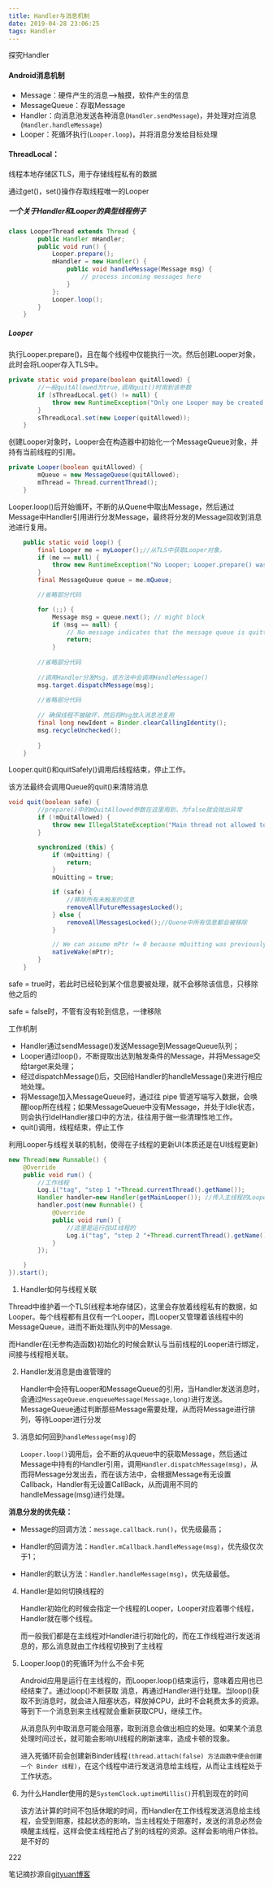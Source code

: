 ```yaml
---
title: Handler与消息机制
date: 2019-04-28 23:06:25
tags: Handler
---
```




探究Handler

<!-- more -->

#### Android消息机制

- Message：硬件产生的消息-->触摸，软件产生的信息
- MessageQueue：存取Message
- Handler：向消息池发送各种消息(`Handler.sendMessage`)，并处理对应消息(`Handler.handleMessage`)
- Looper：死循环执行(`Looper.loop`)，并将消息分发给目标处理



#### ThreadLocal：

线程本地存储区TLS，用于存储线程私有的数据

通过get()，set()操作存取线程唯一的Looper



##### 一个关于Handler和Looper的典型线程例子

```java
class LooperThread extends Thread {
        public Handler mHandler;
        public void run() {
            Looper.prepare();
            mHandler = new Handler() {
                public void handleMessage(Message msg) {
                    // process incoming messages here
                }
            };
            Looper.loop();
        }
    }
```



##### Looper

执行Looper.prepare()，且在每个线程中仅能执行一次。然后创建Looper对象，此时会将Looper存入TLS中。

```java
private static void prepare(boolean quitAllowed) {
    	//一般quitAllowed为true,调用quit()时用到该参数
        if (sThreadLocal.get() != null) {
            throw new RuntimeException("Only one Looper may be created per thread");
        }
        sThreadLocal.set(new Looper(quitAllowed));
    }
```

创建Looper对象时，Looper会在构造器中初始化一个MessageQueue对象，并持有当前线程的引用。

```java
private Looper(boolean quitAllowed) {
        mQueue = new MessageQueue(quitAllowed);
        mThread = Thread.currentThread();
	}
```

Looper.loop()后开始循环，不断的从Quene中取出Message，然后通过Message中Handler引用进行分发Message，最终将分发的Message回收到消息池进行复用。

```java
    public static void loop() {
        final Looper me = myLooper();//从TLS中获取Looper对象，
        if (me == null) {
            throw new RuntimeException("No Looper; Looper.prepare() wasn't called on this thread.");
        }
        final MessageQueue queue = me.mQueue;

        //省略部分代码

        for (;;) {
            Message msg = queue.next(); // might block
            if (msg == null) {
                // No message indicates that the message queue is quitting.
                return;
            }
            
		//省略部分代码	
            
     	//调用Handler分发Msg，该方法中会调用HandleMessage()
        msg.target.dispatchMessage(msg);
            
        //省略部分代码 
            
        // 确保线程不被破坏，然后将Msg放入消息池复用
        final long newIdent = Binder.clearCallingIdentity();
        msg.recycleUnchecked();
            
        }
    }
```

Looper.quit()和quitSafely()调用后线程结束，停止工作。

该方法最终会调用Queue的quit()来清除消息

```java
void quit(boolean safe) {
    	//prepare()中的mQuitAllowed参数在这里用到，为false就会抛出异常
        if (!mQuitAllowed) {
            throw new IllegalStateException("Main thread not allowed to quit.");
        }

        synchronized (this) {
            if (mQuitting) {
                return;
            }
            mQuitting = true;

            if (safe) {
                //移除所有未触发的信息
                removeAllFutureMessagesLocked();
            } else {
                removeAllMessagesLocked();//Quene中所有信息都会被移除
            }

            // We can assume mPtr != 0 because mQuitting was previously false.
            nativeWake(mPtr);
        }
    }
```

safe = true时，若此时已经轮到某个信息要被处理，就不会移除该信息，只移除他之后的

safe = false时，不管有没有轮到信息，一律移除



工作机制

- Handler通过sendMessage()发送Message到MessageQueue队列；
- Looper通过loop()，不断提取出达到触发条件的Message，并将Message交给target来处理；
- 经过dispatchMessage()后，交回给Handler的handleMessage()来进行相应地处理。
- 将Message加入MessageQueue时，通过往 pipe 管道写端写入数据，会唤醒loop所在线程；如果MessageQueue中没有Message，并处于Idle状态，则会执行IdelHandler接口中的方法，往往用于做一些清理性地工作。
- quit()调用，线程结束，停止工作



利用Looper与线程关联的机制，使得在子线程的更新UI(本质还是在UI线程更新)

```java
new Thread(new Runnable() { 
    @Override 
    public void run() { 
        //工作线程
        Log.i("tag", "step 1 "+Thread.currentThread().getName()); 
        Handler handler=new Handler(getMainLooper()); //传入主线程的Looper
        handler.post(new Runnable() { 
            @Override 
            public void run() { 
                //这里是运行在UI线程的
                Log.i("tag", "step 2 "+Thread.currentThread().getName()); 
            } 
        }); 

    } 
}).start();
```





1. Handler如何与线程关联

​       Thread中维护着一个TLS(线程本地存储区)，这里会存放着线程私有的数据，如Looper。每个线程都有且仅有一个Looper，而Looper又管理着该线程中的MessageQueue，进而不断处理队列中的Message.

​       而Handler在(无参构造函数)初始化的时候会默认与当前线程的Looper进行绑定，间接与线程相关联。

2. Handler发消息是由谁管理的

   Handler中会持有Looper和MessageQueue的引用，当Handler发送消息时，会通过`MessageQueue.enqueueMessage(Message,long)`进行发送。MessageQueue通过判断那些Message需要处理，从而将Message进行排列，等待Looper进行分发

3. 消息如何回到`handleMessage(msg)`的

   `Looper.loop()`调用后，会不断的从queue中的获取Message，然后通过Message中持有的Handler引用，调用`Handler.dispatchMessage(msg)`，从而将Message分发出去，而在该方法中，会根据Message有无设置Callback，Handler有无设置CallBack，从而调用不同的handleMessage(msg)进行处理。

**消息分发的优先级：**

- Message的回调方法：`message.callback.run()`，优先级最高；

- Handler的回调方法：`Handler.mCallback.handleMessage(msg)`，优先级仅次于1；

- Handler的默认方法：`Handler.handleMessage(msg)`，优先级最低。



4. Handler是如何切换线程的

   Handler初始化的时候会指定一个线程的Looper，Looper对应着哪个线程，Handler就在哪个线程。

   而一般我们都是在主线程对Handler进行初始化的，而在工作线程进行发送消息的，那么消息就由工作线程切换到了主线程

5. Looper.loop()的死循环为什么不会卡死

   Android应用是运行在主线程的，而Looper.loop()结束运行，意味着应用也已经结束了。通过loop()不断获取 消息，再通过Handler进行处理。当loop()获取不到消息时，就会进入阻塞状态，释放掉CPU，此时不会耗费太多的资源。等到下一个消息到来主线程就会重新获取CPU，继续工作。

   从消息队列中取消息可能会阻塞，取到消息会做出相应的处理。如果某个消息处理时间过长，就可能会影响UI线程的刷新速率，造成卡顿的现象。

   进入死循环前会创建新Binder线程`(thread.attach(false) 方法函数中便会创建一个 Binder 线程)`，在这个线程中进行发送消息给主线程，从而让主线程处于工作状态。

   

6. 为什么Handler使用的是`SystemClock.uptimeMillis()`开机到现在的时间

   该方法计算的时间不包括休眠的时间，而Handler在工作线程发送消息给主线程，会受到阻塞，挂起状态的影响，当主线程处于阻塞时，发送的消息必然会唤醒主线程，这样会使主线程抢占了别的线程的资源。这样会影响用户体验。是不好的

222









笔记摘抄源自[gityuan博客](<http://gityuan.com/2015/12/26/handler-message-framework/>)

